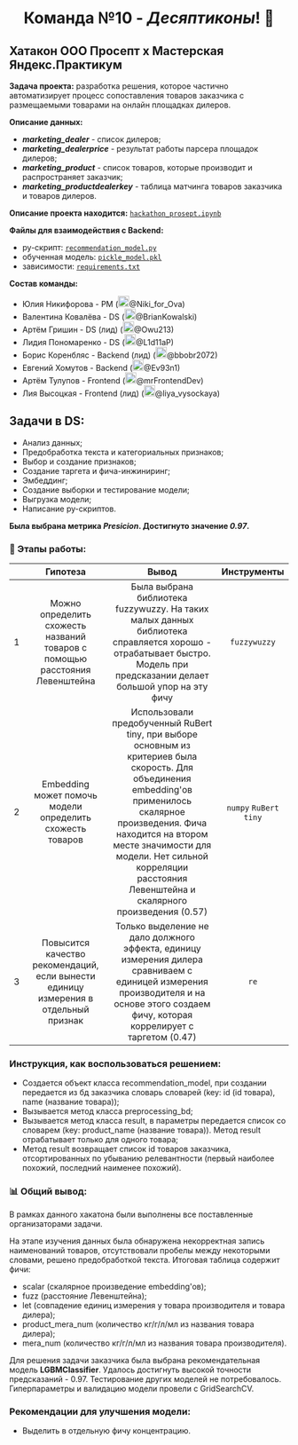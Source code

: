 # <div align='center'>Команда №10 - *Десяптиконы*! :robot:</div>

## Хатакон ООО Просепт х Мастерская Яндекс.Практикум

**Задача проекта:** разработка решения, которое частично автоматизирует процесс сопоставления товаров заказчика с размещаемыми товарами на онлайн площадках дилеров.

**Описание данных:**
- ***marketing_dealer*** - список дилеров;
- ***marketing_dealerprice*** - результат работы парсера площадок дилеров;
- ***marketing_product*** - список товаров, которые производит и распространяет
заказчик;
- ***marketing_productdealerkey*** - таблица матчинга товаров заказчика и товаров
дилеров.

**Описание проекта находится:** [`hackathon_prosept.ipynb`](https://github.com/Decepticons-Hackathon/data-science/blob/main/project_description/hackathon_prosept.ipynb)

**Файлы для взаимодействия с Backend:**
- py-скрипт: [`recommendation_model.py`](https://github.com/Decepticons-Hackathon/data-science/blob/main/recommendation_model.py)
- обученная модель: [`pickle_model.pkl`](https://github.com/Decepticons-Hackathon/data-science/blob/main/pickle_model.pkl)
- зависимости: [`requirements.txt`](https://github.com/Decepticons-Hackathon/data-science/blob/main/requirements.txt)
  
**Состав команды:**
- Юлия Никифорова - PM (<img src="https://github.com/mike2023-ml/Portfolio/assets/116313032/d3f08c03-7dec-490e-ad39-75152295c4d5" title="Telegram" alt="Telegram" width="20" height="20"/>@Niki_for_Ova)
- Валентина Ковалëва - DS (<img src="https://github.com/mike2023-ml/Portfolio/assets/116313032/d3f08c03-7dec-490e-ad39-75152295c4d5" title="Telegram" alt="Telegram" width="20" height="20"/>@BrianKowalski)
- Артём Гришин - DS (лид) (<img src="https://github.com/mike2023-ml/Portfolio/assets/116313032/d3f08c03-7dec-490e-ad39-75152295c4d5" title="Telegram" alt="Telegram" width="20" height="20"/>@Owu213)
- Лидия Пономаренко - DS (<img src="https://github.com/mike2023-ml/Portfolio/assets/116313032/d3f08c03-7dec-490e-ad39-75152295c4d5" title="Telegram" alt="Telegram" width="20" height="20"/>@L1d11aP)
- Борис Коренбляс - Backend (лид) (<img src="https://github.com/mike2023-ml/Portfolio/assets/116313032/d3f08c03-7dec-490e-ad39-75152295c4d5" title="Telegram" alt="Telegram" width="20" height="20"/>@bbobr2072)
- Евгений Хомутов - Backend (<img src="https://github.com/mike2023-ml/Portfolio/assets/116313032/d3f08c03-7dec-490e-ad39-75152295c4d5" title="Telegram" alt="Telegram" width="20" height="20"/>@Ev93n1)
- Артём Тулупов - Frontend (<img src="https://github.com/mike2023-ml/Portfolio/assets/116313032/d3f08c03-7dec-490e-ad39-75152295c4d5" title="Telegram" alt="Telegram" width="20" height="20"/>@mrFrontendDev)
- Лия Высоцкая - Frontend (лид) (<img src="https://github.com/mike2023-ml/Portfolio/assets/116313032/d3f08c03-7dec-490e-ad39-75152295c4d5" title="Telegram" alt="Telegram" width="20" height="20"/>@liya_vysockaya)
  
## Задачи в DS:
- Анализ данных;
- Предобработка текста и категориальных признаков;
- Выбор и создание признаков;
- Создание таргета и фича-инжиниринг;
- Эмбеддинг;
- Создание выборки и тестирование модели;
- Выгрузка модели;
- Написание py-скриптов.

**Была выбрана метрика *Presicion*. Достигнуто значение *0.97*.**

### 🧩 Этапы работы:

|    | Гипотеза | Вывод | Инструменты |
|:--:|:--------------:|:---------:|:-----:|
|1| Можно определить схожесть названий товаров с помощью расстояния Левенштейна | Была выбрана библиотека fuzzywuzzy. На таких малых данных библиотека справляется хорошо - отрабатывает быстро. Модель при предсказании делает большой упор на эту фичу| `fuzzywuzzy` |
|2| Embedding может помочь модели определить схожесть товаров | Использовали предобученный RuBert tiny, при выборе основным из критериев была скорость. Для объединения embedding'ов применилось скалярное произведения. Фича находится на втором месте значимости для модели. Нет сильной корреляции расстояния Левенштейна и скалярного произведения (0.57) | `numpy` `RuBert tiny` |
|3| Повысится качество рекомендаций, если вынести единицу измерения в отдельный признак | Только выделение не дало должного эффекта, единицу измерения дилера сравниваем с единицей измерения производителя и на основе этого создаем фичу, которая коррелирует с таргетом (0.47) | `re` |

### Инструкция, как воспользоваться решением:
- Создается объект класса recommendation_model, при создании передается из бд заказчика словарь словарей (key: id (id товара), name (название товара));
- Вызывается метод класса preprocessing_bd;
- Вызывается метод класса result, в параметры передается список со словарем (key: product_name (название товара)). Метод result отрабатывает только для одного товара;
- Метод result возвращает список id товаров заказчика, отсортированных по убыванию релевантности (первый наиболее похожий, последний наименее похожий).

### 📊 Общий вывод:
В рамках данного хакатона были выполнены все поставленные организаторами задачи.

На этапе изучения данных была обнаружена некорректная запись наименований товаров, отсутствовали пробелы между некоторыми словами, решено предобработкой текста. Итоговая таблица содержит фичи: 
- scalar (скалярное произведение embedding'ов);
- fuzz (расстояние Левенштейна);
- let (совпадение единиц измерения у товара производителя и товара дилера);
- product_mera_num (количество кг/г/л/мл из названия товара дилера);
- mera_num (количество кг/г/л/мл из названия товара производителя). 

Для решения задачи заказчика была выбрана рекомендательная модель **LGBMClassifier**. Удалось достигнуть высокой точности предсказаний - 0.97. Тестирование других моделей не потребовалось. Гиперпараметры и валидацию модели провели с GridSearchCV.

### Рекомендации для улучшения модели:
- Выделить в отдельную фичу концентрацию.
